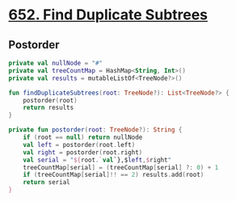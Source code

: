 # [652. Find Duplicate Subtrees](https://leetcode.com/problems/find-duplicate-subtrees/description/)

## Postorder
```kotlin
private val nullNode = "#"
private val treeCountMap = HashMap<String, Int>()
private val results = mutableListOf<TreeNode?>()

fun findDuplicateSubtrees(root: TreeNode?): List<TreeNode?> {
    postorder(root)
    return results
}

private fun postorder(root: TreeNode?): String {
    if (root == null) return nullNode
    val left = postorder(root.left)
    val right = postorder(root.right)
    val serial = "${root.`val`},$left,$right"
    treeCountMap[serial] = (treeCountMap[serial] ?: 0) + 1
    if (treeCountMap[serial]!! == 2) results.add(root)
    return serial
}
```